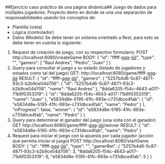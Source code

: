 ##Ejercicio caso práctico de una página dinámica##
Juego de dados para múltiples jugadores.
Proyecto demo en donde se una una separación de responsabilidades usando los conceptos de:

- Plantilla (vista)
- Lógica (controlador)
- Datos (Modelo)
  Se debe tener un sistema orientado a Rest, para esto se debe tener en cuenta lo siguiente:

1. Request de creación de juego, con su respectivo formulario:
   POST http://localhost:8080/createGame
   BODY:
   {
   "id": "fffff-ggg-jjjjj",
   "type": "",
   "gamers": [
   "Raul Andres",
   "Pedro",
   "Juan"
   ]
   }
2. Query para consultar el juego y su estado (listado de jugadores y estados como tal del juego)
   GET: http://localhost:8080/game/fffff-ggg-jjjjj
   RESULT:
   {
   "id": "fffff-ggg-jjjjj",
   "gamers": {
   "5257b4d6-5c87-4871-93c3-b2b9ce04d706": {
   "id": "5257b4d6-5c87-4871-93c3-b2b9ce04d706",
   "name": "Raul Andres"
   },
   "8dda6205-f54c-4643-a017-71b6f0353319": {
   "id": "8dda6205-f54c-4643-a017-71b6f0353319",
   "name": "Juan"
   },
   "e5834d8e-5195-41fc-993e-c731dbce4fab": {
   "id": "e5834d8e-5195-41fc-993e-c731dbce4fab",
   "name": "Pedro"
   }
   },
   "inProgress": false,
   "winner": {
   "id": "e5834d8e-5195-41fc-993e-c731dbce4fab",
   "name": "Pedro"
   }
   }
3. Query para determinar el ganador del juego (una vista con el ganador)
   GET http://localhost:8080/game/fffff-ggg-jjjjj/winner
   RESULT:
   {
   "id": "e5834d8e-5195-41fc-993e-c731dbce4fab",
   "name": "Pedro"
   }
4. Request para iniciar el juego con la apuesta por cada jugador (acción que permita iniciar el juego)
   POST http://localhost:8080/startGame
   BODY:
   {
   "id": "fffff-ggg-jjjjj",
   "type": "",
   "gamerBet": {
   "5257b4d6-5c87-4871-93c3-b2b9ce04d706": 3,
   "8dda6205-f54c-4643-a017-71b6f0353319": 6,
   "e5834d8e-5195-41fc-993e-c731dbce4fab": 5
   }
   }
